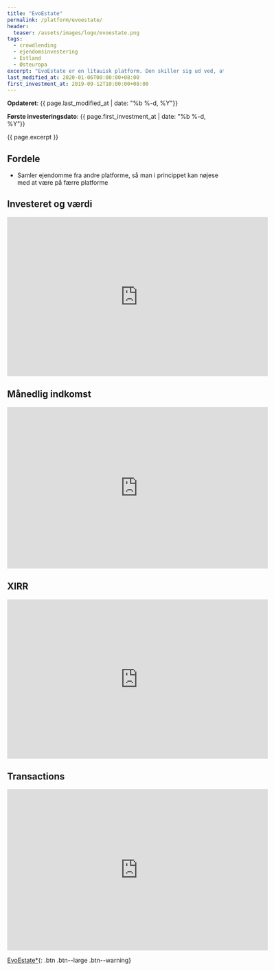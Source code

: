```yaml
---
title: "EvoEstate"
permalink: /platform/evoestate/
header:
  teaser: /assets/images/logo/evoestate.png
tags:
  - crowdlending
  - ejendomsinvestering
  - Estland
  - Østeuropa
excerpt: "EvoEstate er en litauisk platform. Den skiller sig ud ved, at den udbyder ejendomme fra andre crowdlending platforme, der fokuserer på ejendomme."
last_modified_at: 2020-01-06T00:00:00+08:00
first_investment_at: 2019-09-12T10:00:00+08:00
---
```


**Opdateret**: {{ page.last_modified_at | date: "%b %-d, %Y"}}

**Første investeringsdato**: {{ page.first_investment_at | date: "%b %-d, %Y"}}

{{ page.excerpt }}

## Fordele

- Samler ejendomme fra andre platforme, så man i princippet kan nøjese med at være på færre platforme

## Investeret og værdi

<iframe width="607" height="371" seamless frameborder="0" scrolling="no" src="https://docs.google.com/spreadsheets/d/e/2PACX-1vQKZZbdj1cM5A4yCXjtjhxowXHoMhioXI-OR-mEPmmGgqQhcSr250VUM8SGVvRkWZziWUYleizmqAC2/pubchart?oid=1623372531&amp;format=image"></iframe>

## Månedlig indkomst

<iframe width="607" height="376" seamless frameborder="0" scrolling="no" src="https://docs.google.com/spreadsheets/d/e/2PACX-1vQKZZbdj1cM5A4yCXjtjhxowXHoMhioXI-OR-mEPmmGgqQhcSr250VUM8SGVvRkWZziWUYleizmqAC2/pubchart?oid=786607026&amp;format=image"></iframe>

## XIRR

<iframe width="607" height="371" seamless frameborder="0" scrolling="no" src="https://docs.google.com/spreadsheets/d/e/2PACX-1vQKZZbdj1cM5A4yCXjtjhxowXHoMhioXI-OR-mEPmmGgqQhcSr250VUM8SGVvRkWZziWUYleizmqAC2/pubchart?oid=1395749410&amp;format=image"></iframe>

## Transactions

<iframe width="607" height="376" seamless frameborder="0" scrolling="no" src="https://docs.google.com/spreadsheets/d/e/2PACX-1vQKZZbdj1cM5A4yCXjtjhxowXHoMhioXI-OR-mEPmmGgqQhcSr250VUM8SGVvRkWZziWUYleizmqAC2/pubchart?oid=390232919&amp;format=image"></iframe>

[EvoEstate\*](/go/evoestate/){: .btn .btn--large .btn--warning}
